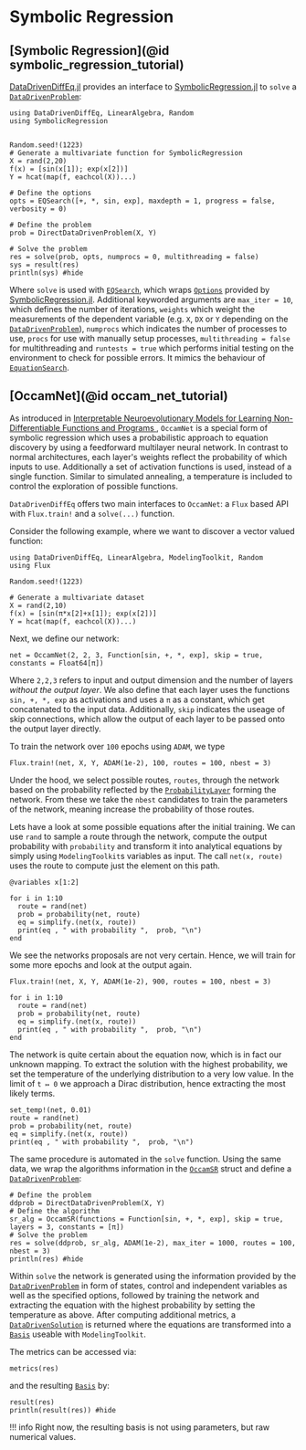 # Symbolic Regression

## [Symbolic Regression](@id symbolic_regression_tutorial)

[DataDrivenDiffEq.jl](https://github.com/SciML/DataDrivenDiffEq.jl) provides an interface to [SymbolicRegression.jl](https://github.com/MilesCranmer/SymbolicRegression.jl) to `solve` a [`DataDrivenProblem`](@ref):

```@example symbolic_regression_api
using DataDrivenDiffEq, LinearAlgebra, Random
using SymbolicRegression


Random.seed!(1223)
# Generate a multivariate function for SymbolicRegression
X = rand(2,20)
f(x) = [sin(x[1]); exp(x[2])]
Y = hcat(map(f, eachcol(X))...)

# Define the options
opts = EQSearch([+, *, sin, exp], maxdepth = 1, progress = false, verbosity = 0)

# Define the problem
prob = DirectDataDrivenProblem(X, Y)

# Solve the problem
res = solve(prob, opts, numprocs = 0, multithreading = false)
sys = result(res)
println(sys) #hide
```

Where `solve` is used with [`EQSearch`](@ref), which wraps [`Options`](https://astroautomata.com/SymbolicRegression.jl/stable/api/#Options) provided by [SymbolicRegression.jl](https://github.com/MilesCranmer/SymbolicRegression.jl). Additional keyworded arguments are `max_iter = 10`, which defines the number of iterations, `weights` which weight the measurements of the dependent variable (e.g. `X`, `DX` or `Y` depending on the [`DataDrivenProblem`](@ref)), `numprocs` which indicates the number of processes to use, `procs` for use with manually setup processes, `multithreading = false` for multithreading and `runtests = true` which performs initial testing on the environment to check for possible errors. It mimics the behaviour of [`EquationSearch`](https://astroautomata.com/SymbolicRegression.jl/stable/api/#EquationSearch).


## [OccamNet](@id occam_net_tutorial)

As introduced in [Interpretable Neuroevolutionary Models for Learning Non-Differentiable Functions and Programs
](https://arxiv.org/abs/2007.10784), `OccamNet` is a special form of symbolic regression which uses a probabilistic approach to equation discovery by using a feedforward multilayer neural network. In contrast to normal architectures, each layer's weights reflect the probability of which inputs to use. Additionally a set of activation functions is used, instead of a single function. Similar to simulated annealing, a temperature is included to control the exploration of possible functions.

`DataDrivenDiffEq` offers two main interfaces to `OccamNet`: a `Flux` based API with `Flux.train!` and a `solve(...)` function.

Consider the following example, where we want to discover a vector valued function:

```@example occamnet_flux
using DataDrivenDiffEq, LinearAlgebra, ModelingToolkit, Random
using Flux

Random.seed!(1223)

# Generate a multivariate dataset
X = rand(2,10)
f(x) = [sin(π*x[2]+x[1]); exp(x[2])]
Y = hcat(map(f, eachcol(X))...)
```

Next, we define our network:

```@example occamnet_flux
net = OccamNet(2, 2, 3, Function[sin, +, *, exp], skip = true, constants = Float64[π])
```

Where `2,2,3` refers to input and output dimension and the number of layers _without the output layer_. We also define that each layer uses the functions `sin, +, *, exp` as activations and uses a `π` as a constant, which get concatenated to the input data. Additionally, `skip` indicates the useage of skip connections, which allow the output of each layer to be passed onto the output layer directly.

To train the network over `100` epochs using `ADAM`, we type
```@example occamnet_flux
Flux.train!(net, X, Y, ADAM(1e-2), 100, routes = 100, nbest = 3)
```

Under the hood, we select possible routes, `routes`, through the network based on the probability reflected by the [`ProbabilityLayer`](@ref) forming the network. From these we take the `nbest` candidates to train the parameters of the network, meaning increase the probability of those routes.

Lets have a look at some possible equations after the initial training. We can use `rand` to sample a route through the network, compute the output probability with `probability` and transform it into analytical equations by simply using `ModelingToolkit`s variables as input. The call `net(x, route)` uses the route to compute just the element on this path.

```@example occamnet_flux
@variables x[1:2]

for i in 1:10
  route = rand(net)
  prob = probability(net, route)
  eq = simplify.(net(x, route))
  print(eq , " with probability ",  prob, "\n")
end
```
We see the networks proposals are not very certain. Hence, we will train for some more epochs and look at the output again.

```@example occamnet_flux
Flux.train!(net, X, Y, ADAM(1e-2), 900, routes = 100, nbest = 3)

for i in 1:10
  route = rand(net)
  prob = probability(net, route)
  eq = simplify.(net(x, route))
  print(eq , " with probability ",  prob, "\n")
end
```

The network is quite certain about the equation now, which is in fact our unknown mapping. To extract the solution with the highest probability, we set the temperature of the underlying distribution to a very low value. In the limit of `t ↦ 0` we approach a Dirac distribution, hence extracting the most likely terms.

```@example occamnet_flux
set_temp!(net, 0.01)
route = rand(net)
prob = probability(net, route)
eq = simplify.(net(x, route))
print(eq , " with probability ",  prob, "\n")
```

The same procedure is automated in the `solve` function. Using the same data, we wrap the algorithms information in the [`OccamSR`](@ref) struct and define a [`DataDrivenProblem`](@ref):

```@example occamnet_flux
# Define the problem
ddprob = DirectDataDrivenProblem(X, Y)
# Define the algorithm
sr_alg = OccamSR(functions = Function[sin, +, *, exp], skip = true, layers = 3, constants = [π])
# Solve the problem
res = solve(ddprob, sr_alg, ADAM(1e-2), max_iter = 1000, routes = 100, nbest = 3)
println(res) #hide
```

Within `solve` the network is generated using the information provided by the [`DataDrivenProblem`](@ref) in form of states, control and independent variables as well as the specified options, followed by training the network and extracting the equation with the highest probability by setting the temperature as above. After computing additional metrics, a [`DataDrivenSolution`](@ref) is returned where the equations are transformed  into a [`Basis`](@ref) useable with `ModelingToolkit`.

The metrics can be accessed via:

```@example occamnet_flux
metrics(res)
```

and the resulting [`Basis`](@ref) by:

```@example occamnet_flux
result(res)
println(result(res)) #hide
```

!!! info
    Right now, the resulting basis is not using parameters, but raw numerical values.
